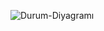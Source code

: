 ![Durum-Diyagramı](https://github.com/user-attachments/assets/b76497f1-321b-49f3-b1a8-c410c81b193a)
